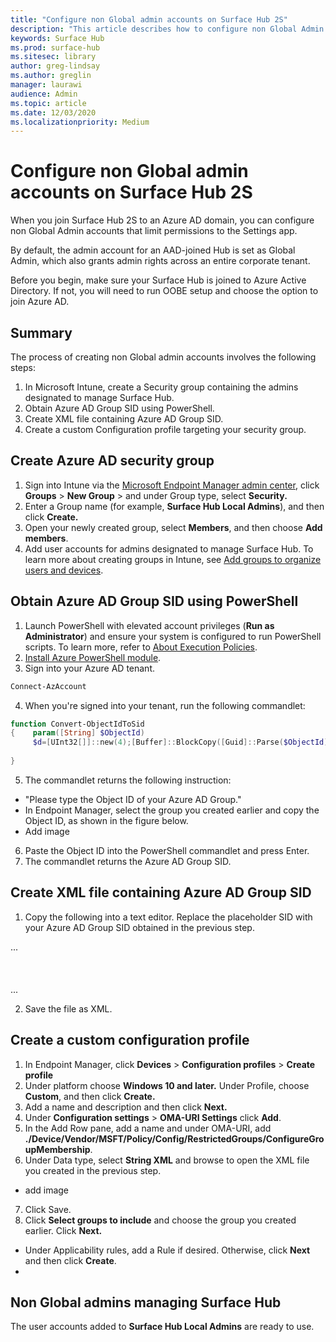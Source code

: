 ```yaml
---
title: "Configure non Global admin accounts on Surface Hub 2S"
description: "This article describes how to configure non Global Admin accounts to manage Surface Hub 2S."
keywords: Surface Hub
ms.prod: surface-hub
ms.sitesec: library
author: greg-lindsay
ms.author: greglin
manager: laurawi
audience: Admin
ms.topic: article
ms.date: 12/03/2020
ms.localizationpriority: Medium
---
```


# Configure non Global admin accounts on Surface Hub 2S

When you join Surface Hub 2S to an Azure AD domain, you can configure non Global Admin accounts that limit permissions to the Settings app. 

By default, the admin account for an AAD-joined Hub is set as Global Admin, which also grants admin rights across an entire corporate tenant. 

Before you begin, make sure your Surface Hub is joined to Azure Active Directory. If not, you will need to run OOBE setup and choose the option to join Azure AD. 

## Summary 

The process of creating non Global admin accounts involves the following steps: 

1. In Microsoft Intune, create a Security group containing the admins designated to manage Surface Hub.
2. Obtain Azure AD Group SID using PowerShell.
3. Create XML file containing Azure AD Group SID.
4. Create a custom Configuration profile targeting your security group.


## Create Azure AD security group 

1. Sign into Intune via the [Microsoft Endpoint Manager admin center](https://go.microsoft.com/fwlink/?linkid=2109431), click **Groups** > **New Group** > and under Group type, select **Security.** 
2. Enter a Group name (for example, **Surface Hub Local Admins**),  and then click **Create.** 
3. Open your newly created group, select **Members**, and then choose **Add members**. 
4. Add  user accounts for admins designated to manage Surface Hub.  To learn more about creating groups in Intune, see  [Add groups to organize users and devices](https://docs.microsoft.com/mem/intune/fundamentals/groups-add).

## Obtain Azure AD Group SID using PowerShell

1. Launch PowerShell with elevated account privileges (**Run as Administrator**) and ensure your system is configured to run PowerShell scripts. To learn more, refer to [About Execution Policies](https://docs.microsoft.com/powershell/module/microsoft.powershell.core/about/about_execution_policies?). 
2. [Install Azure PowerShell module](https://docs.microsoft.com/powershell/azure/install-az-ps?view=azps-5.1.0).
3. Sign into your Azure AD tenant.
```powershell
Connect-AzAccount
```

4. When you're signed into your tenant, run the following commandlet:

```powershell
function Convert-ObjectIdToSid
{    param([String] $ObjectId)   
     $d=[UInt32[]]::new(4);[Buffer]::BlockCopy([Guid]::Parse($ObjectId).ToByteArray(),0,$d,0,16);"S-1-12-1-$d".Replace(' ','-')
	 
}
```
5. The commandlet returns the following instruction:
- "Please type the Object ID of your Azure AD Group."
- In Endpoint Manager, select the group you created earlier and copy the Object ID, as shown in the figure below. 
- Add image
6. Paste the Object ID into the PowerShell commandlet and press Enter. 
7. The commandlet returns the Azure AD Group SID. 

## Create XML file containing Azure AD Group SID

1. Copy the following into a text editor. Replace the placeholder SID with your Azure AD Group SID obtained in the previous step. 

...
      <groupmembership>   
	  <accessgroup desc = "Administrators">        
	  <member name = "Administrator" />        
	  <member name = "S-1-12-1-XXXXXXXXXX-XXXXXXXXXX-XXXXXXXXXX-XXXXXXXXXX" />  
	  </accessgroup>
	  </groupmembership>
  ...

2. Save the file as XML. 

## Create a custom configuration profile

1. In Endpoint Manager, click **Devices** > **Configuration profiles** > **Create profile** 
2. Under platform choose  **Windows 10 and later.** Under Profile, choose **Custom**, and then click **Create.**
3. Add a name and description and then click **Next.**
4. Under **Configuration settings** > **OMA-URI Settings** click **Add**.
5. In the Add Row pane, add a name and under OMA-URI, add **./Device/Vendor/MSFT/Policy/Config/RestrictedGroups/ConfigureGroupMembership**.
6. Under Data type, select **String XML** and browse to open the XML file you created in the previous step. 
- add image
7. Click Save.
8. Click **Select groups to include** and choose the group you created earlier. Click **Next.**
- Under Applicability rules, add a Rule if desired. Otherwise, click **Next** and then click **Create**.
- 

## Non Global admins managing Surface Hub

The user accounts added to **Surface Hub Local Admins** are ready to use. 
